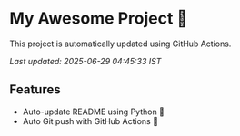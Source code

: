 # My Awesome Project 🚀

This project is automatically updated using GitHub Actions.

_Last updated: 2025-06-29 04:45:33 IST_

## Features
- Auto-update README using Python 🐍
- Auto Git push with GitHub Actions 🤖
